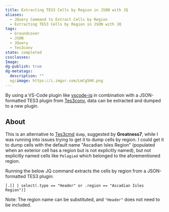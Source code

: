 ```yaml
---
title: Extracting TES3 Cells by Region in JSON with JQ
aliases:
  - JQuery Command to Extract Cells by Region
  - Extracting TES3 Cells by Region in JSON with JQ
tags:
  - Groundcover
  - JSON
  - JQuery
  - Tes3conv
state: completed
cssclasses: 
Image: 
dg-publish: true
dg-metatags:
  description: ""
  og:image: https://i.imgur.com/LmCg5HX.png
---
```

By using a VS-Code plugin like [vscode-jq](https://marketplace.visualstudio.com/items?itemName=dandric.vscode-jq) in combination with a JSON-formatted TES3 plugin from [Tes3conv](https://github.com/Greatness7/tes3conv), data can be extracted and dumped to a new plugin.

## About

This is an alternative to [Tes3cmd]() `dump`, suggested by **Greatness7**, while I was running into issues trying to get it to dump cells by region. I could get it to dump cells with the default name "Ascadian Isles Region" (populated when an exterior cell has a region but is not explicitly named), but not explicitly named cells like `Pelagiad` which belonged to the aforementioned region.

Running the below JQ command extracts the cells by region from a JSON-formatted TES3 plugin:

```jq
[.[] | select(.type == "Header" or .region == "Ascadian Isles Region")]
```

Note: The region name can be substituted, and `"Header"` does not need to be included.
